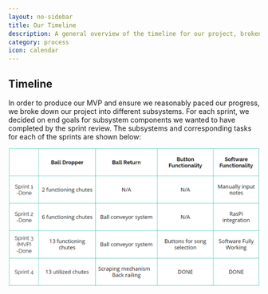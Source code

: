```yaml
---
layout: no-sidebar
title: Our Timeline
description: A general overview of the timeline for our project, broken down into sprints.
category: process
icon: calendar
---
```


## Timeline

In order to produce our MVP and ensure we reasonably paced our progress, we broke down our project into different subsystems. For each sprint, we decided on end goals for subsystem components we wanted to have completed by the sprint review. The subsystems and corresponding tasks for each of the sprints are shown below:

![Timeline](images/overall_timeline.png)
